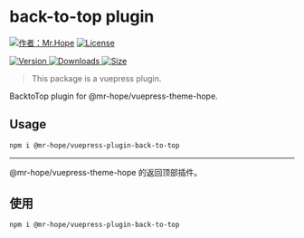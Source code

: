 # back-to-top plugin

[![作者：Mr.Hope](https://img.shields.io/badge/Author-Mr.Hope-blue.svg?style=for-the-badge)](https://mrhope.site)
[![License](https://img.shields.io/npm/l/@mr-hope/vuepress-plugin-back-to-top.svg?style=for-the-badge)](https://github.com/Mister-Hope/vuepress-plugin-back-to-top/blob/master/LICENSE)

[![Version](https://img.shields.io/npm/v/@mr-hope/vuepress-plugin-back-to-top.svg?style=flat-square&logo=npm) ![Downloads](https://img.shields.io/npm/dm/@mr-hope/vuepress-plugin-back-to-top.svg?style=flat-square&logo=npm) ![Size](https://img.shields.io/bundlephobia/min/@mr-hope/vuepress-plugin-back-to-top?style=flat-square&logo=npm)](https://www.npmjs.com/package/@mr-hope/vuepress-plugin-back-to-top)

> This package is a vuepress plugin.

BacktoTop plugin for @mr-hope/vuepress-theme-hope.

## Usage

```bash
npm i @mr-hope/vuepress-plugin-back-to-top
```

---

@mr-hope/vuepress-theme-hope 的返回顶部插件。

## 使用

```bash
npm i @mr-hope/vuepress-plugin-back-to-top
```


